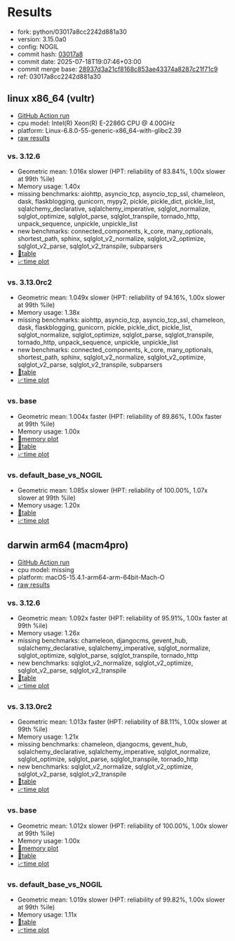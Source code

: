 # Results

- fork: python/03017a8cc2242d881a30
- version: 3.15.0a0
- config: NOGIL
- commit hash: [03017a8](https://github.com/python/cpython/commit/03017a8)
- commit date: 2025-07-18T19:07:46+03:00
- commit merge base: [28937d3a21cf8168c853ae43374a8287c21f71c9](https://github.com/python/cpython/commit/28937d3a21cf8168c853ae43374a8287c21f71c9)
- ref: 03017a8cc2242d881a30

## linux x86_64 (vultr)

- [GitHub Action run](https://github.com/facebookexperimental/free-threading-benchmarking/actions/runs/16382877609)
- cpu model: Intel(R) Xeon(R) E-2286G CPU @ 4.00GHz
- platform: Linux-6.8.0-55-generic-x86_64-with-glibc2.39
- [raw results](bm-20250718-vultr-x86_64-python-03017a8cc2242d881a30-3.15.0a0-03017a8.json)

### vs. 3.12.6

- Geometric mean: 1.016x slower (HPT: reliability of 83.84%, 1.00x slower at 99th %ile)
- Memory usage: 1.40x
- missing benchmarks: aiohttp, asyncio_tcp, asyncio_tcp_ssl, chameleon, dask, flaskblogging, gunicorn, mypy2, pickle, pickle_dict, pickle_list, sqlalchemy_declarative, sqlalchemy_imperative, sqlglot_normalize, sqlglot_optimize, sqlglot_parse, sqlglot_transpile, tornado_http, unpack_sequence, unpickle, unpickle_list
- new benchmarks: connected_components, k_core, many_optionals, shortest_path, sphinx, sqlglot_v2_normalize, sqlglot_v2_optimize, sqlglot_v2_parse, sqlglot_v2_transpile, subparsers
- [📄table](bm-20250718-vultr-x86_64-python-03017a8cc2242d881a30-3.15.0a0-03017a8-vs-3.12.6.md)
- [📈time plot](bm-20250718-vultr-x86_64-python-03017a8cc2242d881a30-3.15.0a0-03017a8-vs-3.12.6.svg)

### vs. 3.13.0rc2

- Geometric mean: 1.049x slower (HPT: reliability of 94.16%, 1.00x slower at 99th %ile)
- Memory usage: 1.38x
- missing benchmarks: aiohttp, asyncio_tcp, asyncio_tcp_ssl, chameleon, dask, flaskblogging, gunicorn, pickle, pickle_dict, pickle_list, sqlglot_normalize, sqlglot_optimize, sqlglot_parse, sqlglot_transpile, tornado_http, unpack_sequence, unpickle, unpickle_list
- new benchmarks: connected_components, k_core, many_optionals, shortest_path, sphinx, sqlglot_v2_normalize, sqlglot_v2_optimize, sqlglot_v2_parse, sqlglot_v2_transpile, subparsers
- [📄table](bm-20250718-vultr-x86_64-python-03017a8cc2242d881a30-3.15.0a0-03017a8-vs-3.13.0rc2.md)
- [📈time plot](bm-20250718-vultr-x86_64-python-03017a8cc2242d881a30-3.15.0a0-03017a8-vs-3.13.0rc2.svg)

### vs. base

- Geometric mean: 1.004x faster (HPT: reliability of 89.86%, 1.00x faster at 99th %ile)
- Memory usage: 1.00x
- [🧠memory plot](bm-20250718-vultr-x86_64-python-03017a8cc2242d881a30-3.15.0a0-03017a8-vs-base-mem.svg)
- [📄table](bm-20250718-vultr-x86_64-python-03017a8cc2242d881a30-3.15.0a0-03017a8-vs-base.md)
- [📈time plot](bm-20250718-vultr-x86_64-python-03017a8cc2242d881a30-3.15.0a0-03017a8-vs-base.svg)

### vs. default_base_vs_NOGIL

- Geometric mean: 1.085x slower (HPT: reliability of 100.00%, 1.07x slower at 99th %ile)
- Memory usage: 1.20x
- [📄table](bm-20250718-vultr-x86_64-python-03017a8cc2242d881a30-3.15.0a0-03017a8-vs-default_base_vs_NOGIL.md)
- [📈time plot](bm-20250718-vultr-x86_64-python-03017a8cc2242d881a30-3.15.0a0-03017a8-vs-default_base_vs_NOGIL.svg)

## darwin arm64 (macm4pro)

- [GitHub Action run](https://github.com/facebookexperimental/free-threading-benchmarking/actions/runs/16382877609)
- cpu model: missing
- platform: macOS-15.4.1-arm64-arm-64bit-Mach-O
- [raw results](bm-20250718-macm4pro-arm64-python-03017a8cc2242d881a30-3.15.0a0-03017a8.json)

### vs. 3.12.6

- Geometric mean: 1.092x faster (HPT: reliability of 95.91%, 1.00x faster at 99th %ile)
- Memory usage: 1.26x
- missing benchmarks: chameleon, djangocms, gevent_hub, sqlalchemy_declarative, sqlalchemy_imperative, sqlglot_normalize, sqlglot_optimize, sqlglot_parse, sqlglot_transpile, tornado_http
- new benchmarks: sqlglot_v2_normalize, sqlglot_v2_optimize, sqlglot_v2_parse, sqlglot_v2_transpile
- [📄table](bm-20250718-macm4pro-arm64-python-03017a8cc2242d881a30-3.15.0a0-03017a8-vs-3.12.6.md)
- [📈time plot](bm-20250718-macm4pro-arm64-python-03017a8cc2242d881a30-3.15.0a0-03017a8-vs-3.12.6.svg)

### vs. 3.13.0rc2

- Geometric mean: 1.013x faster (HPT: reliability of 88.11%, 1.00x slower at 99th %ile)
- Memory usage: 1.21x
- missing benchmarks: chameleon, djangocms, gevent_hub, sqlalchemy_declarative, sqlalchemy_imperative, sqlglot_normalize, sqlglot_optimize, sqlglot_parse, sqlglot_transpile, tornado_http
- new benchmarks: sqlglot_v2_normalize, sqlglot_v2_optimize, sqlglot_v2_parse, sqlglot_v2_transpile
- [📄table](bm-20250718-macm4pro-arm64-python-03017a8cc2242d881a30-3.15.0a0-03017a8-vs-3.13.0rc2.md)
- [📈time plot](bm-20250718-macm4pro-arm64-python-03017a8cc2242d881a30-3.15.0a0-03017a8-vs-3.13.0rc2.svg)

### vs. base

- Geometric mean: 1.012x slower (HPT: reliability of 100.00%, 1.00x slower at 99th %ile)
- Memory usage: 1.00x
- [🧠memory plot](bm-20250718-macm4pro-arm64-python-03017a8cc2242d881a30-3.15.0a0-03017a8-vs-base-mem.svg)
- [📄table](bm-20250718-macm4pro-arm64-python-03017a8cc2242d881a30-3.15.0a0-03017a8-vs-base.md)
- [📈time plot](bm-20250718-macm4pro-arm64-python-03017a8cc2242d881a30-3.15.0a0-03017a8-vs-base.svg)

### vs. default_base_vs_NOGIL

- Geometric mean: 1.019x slower (HPT: reliability of 99.82%, 1.00x slower at 99th %ile)
- Memory usage: 1.11x
- [📄table](bm-20250718-macm4pro-arm64-python-03017a8cc2242d881a30-3.15.0a0-03017a8-vs-default_base_vs_NOGIL.md)
- [📈time plot](bm-20250718-macm4pro-arm64-python-03017a8cc2242d881a30-3.15.0a0-03017a8-vs-default_base_vs_NOGIL.svg)

